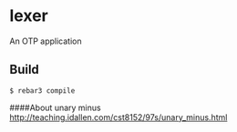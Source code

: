 lexer
=====

An OTP application

Build
-----

    $ rebar3 compile

####About unary minus  
http://teaching.idallen.com/cst8152/97s/unary_minus.html